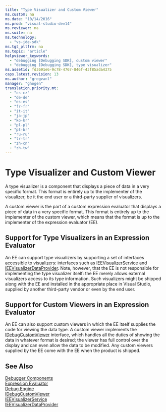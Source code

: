 ```yaml
---
title: "Type Visualizer and Custom Viewer"
ms.custom: na
ms.date: "10/14/2016"
ms.prod: "visual-studio-dev14"
ms.reviewer: na
ms.suite: na
ms.technology: 
  - "vs-ide-sdk"
ms.tgt_pltfrm: na
ms.topic: "article"
helpviewer_keywords: 
  - "debugging [Debugging SDK], custom viewer"
  - "debugging [Debugging SDK], type visualizer"
ms.assetid: fd3691e6-9c78-4767-846f-43f85ada4375
caps.latest.revision: 13
ms.author: "gregvanl"
manager: "ghogen"
translation.priority.mt: 
  - "cs-cz"
  - "de-de"
  - "es-es"
  - "fr-fr"
  - "it-it"
  - "ja-jp"
  - "ko-kr"
  - "pl-pl"
  - "pt-br"
  - "ru-ru"
  - "tr-tr"
  - "zh-cn"
  - "zh-tw"
---
```

# Type Visualizer and Custom Viewer
A type visualizer is a component that displays a piece of data in a very specific format. This format is entirely up to the implementer of the visualizer, be it the end user or a third-party supplier of visualizers.  
  
 A custom viewer is the part of a custom expression evaluator that displays a piece of data in a very specific format. This format is entirely up to the implementer of the custom viewer, which means that the format is up to the implementer of the expression evaluator (EE).  
  
## Support for Type Visualizers in an Expression Evaluator  
 An EE can support type visualizers by supporting a set of interfaces accessible to visualizers: interfaces such as [IEEVisualizerService](../extensibility/ieevisualizerservice.md) and [IEEVisualizerDataProvider](../extensibility/ieevisualizerdataprovider.md). Note, however, that the EE is not responsible for implementing the type visualizer itself: the EE merely allows external visualizers access to its type information. Such visualizers might be shipped along with the EE and installed in the appropriate place in Visual Studio, supplied by another third-party vendor or even by the end user.  
  
## Support for Custom Viewers in an Expression Evaluator  
 An EE can also support custom viewers in which the EE itself supplies the code for viewing the data type. A custom viewer implements the [IDebugCustomViewer](../extensibility/idebugcustomviewer.md) interface, which handles all the duties of showing the data in whatever format is desired; the viewer has full control over the display and can even allow the data to be modified. Any custom viewers supplied by the EE come with the EE when the product is shipped.  
  
## See Also  
 [Debugger Components](../extensibility/debugger-components.md)   
 [Expression Evaluator](../extensibility/expression-evaluator.md)   
 [Debug Engine](../extensibility/debug-engine.md)   
 [IDebugCustomViewer](../extensibility/idebugcustomviewer.md)   
 [IEEVisualizerService](../extensibility/ieevisualizerservice.md)   
 [IEEVisualizerDataProvider](../extensibility/ieevisualizerdataprovider.md)